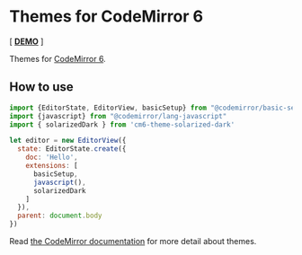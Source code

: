 Themes for CodeMirror 6
===========================

[ [**DEMO**](https://cm6-themes.netlify.app/) ]

Themes for [CodeMirror 6](https://codemirror.net/6/).

## How to use

```js
import {EditorState, EditorView, basicSetup} from "@codemirror/basic-setup"
import {javascript} from "@codemirror/lang-javascript"
import { solarizedDark } from 'cm6-theme-solarized-dark'

let editor = new EditorView({
  state: EditorState.create({
    doc: 'Hello',
    extensions: [
      basicSetup,
      javascript(),
      solarizedDark
    ]
  }),
  parent: document.body
})
```

Read [the CodeMirror documentation](https://codemirror.net/6/examples/styling/) for more detail about themes.


